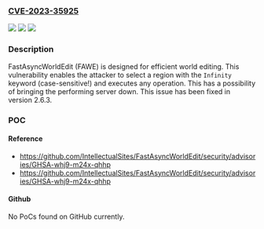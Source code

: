 ### [CVE-2023-35925](https://cve.mitre.org/cgi-bin/cvename.cgi?name=CVE-2023-35925)
![](https://img.shields.io/static/v1?label=Product&message=FastAsyncWorldEdit&color=blue)
![](https://img.shields.io/static/v1?label=Version&message=%3D%20%3C%202.6.3%20&color=brighgreen)
![](https://img.shields.io/static/v1?label=Vulnerability&message=CWE-400%3A%20Uncontrolled%20Resource%20Consumption&color=brighgreen)

### Description

FastAsyncWorldEdit (FAWE) is designed for efficient world editing. This vulnerability enables the attacker to select a region with the `Infinity` keyword (case-sensitive!) and executes any operation. This has a possibility of bringing the performing server down. This issue has been fixed in version 2.6.3.

### POC

#### Reference
- https://github.com/IntellectualSites/FastAsyncWorldEdit/security/advisories/GHSA-whj9-m24x-qhhp
- https://github.com/IntellectualSites/FastAsyncWorldEdit/security/advisories/GHSA-whj9-m24x-qhhp

#### Github
No PoCs found on GitHub currently.

